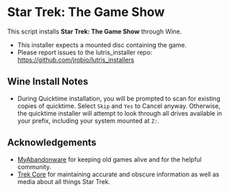 # Star Trek: The Game Show

This script installs **Star Trek: The Game Show** through Wine.

- This installer expects a mounted disc containing the game.
- Please report issues to the lutris_installer repo: 
https://github.com/jrobio/lutris_installers

## Wine Install Notes

- During Quicktime installation, you will be prompted to scan for existing 
copies of quicktime. Select `Skip` and `Yes` to Cancel anyway. Otherwise, the 
quicktime installer will attempt to look through all drives available in your 
prefix, including your system mounted at `Z:`.

## Acknowledgements

- [MyAbandonware](https://www.myabandonware.com/search/q/star+trek+the+game+show) 
for keeping old games alive and for the helpful community.
- [Trek Core](https://gaming.trekcore.com/gameshow/) for maintaining accurate 
and obscure information as well as media about all things Star Trek.